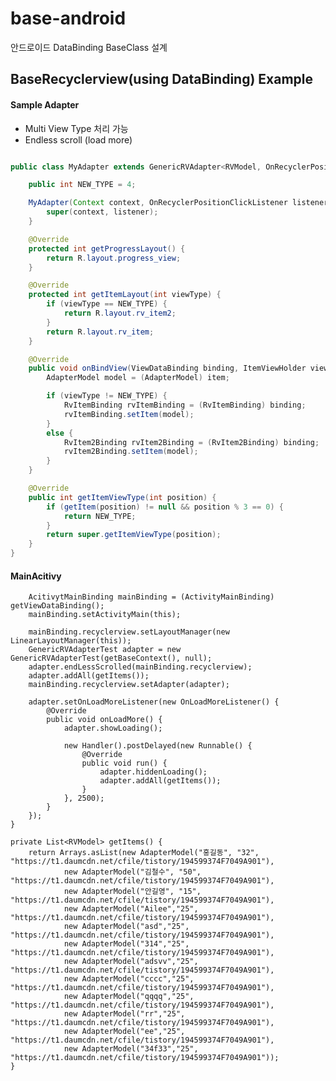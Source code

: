 # base-android
안드로이드 DataBinding BaseClass 설계

## BaseRecyclerview(using DataBinding) Example

#### Sample Adapter 
- Multi View Type 처리 가능
- Endless scroll (load more)

```Java

public class MyAdapter extends GenericRVAdapter<RVModel, OnRecyclerPositionClickListener> {

    public int NEW_TYPE = 4;

    MyAdapter(Context context, OnRecyclerPositionClickListener listener) {
        super(context, listener);
    }

    @Override
    protected int getProgressLayout() {
        return R.layout.progress_view;
    }

    @Override
    protected int getItemLayout(int viewType) {
        if (viewType == NEW_TYPE) {
            return R.layout.rv_item2;
        }
        return R.layout.rv_item;
    }

    @Override
    public void onBindView(ViewDataBinding binding, ItemViewHolder viewHolder, RVModel item, int viewType, @Nullable OnRecyclerPositionClickListener listener) {
        AdapterModel model = (AdapterModel) item;

        if (viewType != NEW_TYPE) {
            RvItemBinding rvItemBinding = (RvItemBinding) binding;
            rvItemBinding.setItem(model);
        }
        else {
            RvItem2Binding rvItem2Binding = (RvItem2Binding) binding;
            rvItem2Binding.setItem(model);
        }
    }

    @Override
    public int getItemViewType(int position) {
        if (getItem(position) != null && position % 3 == 0) {
            return NEW_TYPE;
        }
        return super.getItemViewType(position);
    }
}
```

#### MainAcitivy

        AcitivytMainBinding mainBinding = (ActivityMainBinding) getViewDataBinding();
        mainBinding.setActivityMain(this);

        mainBinding.recyclerview.setLayoutManager(new LinearLayoutManager(this));
        GenericRVAdapterTest adapter = new GenericRVAdapterTest(getBaseContext(), null);
        adapter.endLessScrolled(mainBinding.recyclerview);
        adapter.addAll(getItems());
        mainBinding.recyclerview.setAdapter(adapter);

        adapter.setOnLoadMoreListener(new OnLoadMoreListener() {
            @Override
            public void onLoadMore() {
                adapter.showLoading();

                new Handler().postDelayed(new Runnable() {
                    @Override
                    public void run() {
                        adapter.hiddenLoading();
                        adapter.addAll(getItems());
                    }
                }, 2500);
            }
        });
    }

    private List<RVModel> getItems() {
        return Arrays.asList(new AdapterModel("홍길동", "32", "https://t1.daumcdn.net/cfile/tistory/194599374F7049A901"),
                new AdapterModel("김철수", "50", "https://t1.daumcdn.net/cfile/tistory/194599374F7049A901"),
                new AdapterModel("안길영", "15", "https://t1.daumcdn.net/cfile/tistory/194599374F7049A901"),
                new AdapterModel("Ailee","25", "https://t1.daumcdn.net/cfile/tistory/194599374F7049A901"),
                new AdapterModel("asd","25", "https://t1.daumcdn.net/cfile/tistory/194599374F7049A901"),
                new AdapterModel("314","25", "https://t1.daumcdn.net/cfile/tistory/194599374F7049A901"),
                new AdapterModel("adsvv","25", "https://t1.daumcdn.net/cfile/tistory/194599374F7049A901"),
                new AdapterModel("cccc","25", "https://t1.daumcdn.net/cfile/tistory/194599374F7049A901"),
                new AdapterModel("qqqq","25", "https://t1.daumcdn.net/cfile/tistory/194599374F7049A901"),
                new AdapterModel("rr","25", "https://t1.daumcdn.net/cfile/tistory/194599374F7049A901"),
                new AdapterModel("ee","25", "https://t1.daumcdn.net/cfile/tistory/194599374F7049A901"),
                new AdapterModel("34f33","25", "https://t1.daumcdn.net/cfile/tistory/194599374F7049A901"));
    }
